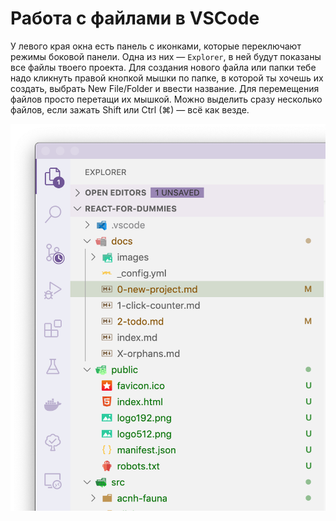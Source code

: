 # Работа с файлами в VSCode

У левого края окна есть панель с иконками, которые переключают режимы боковой панели. Одна из них — `Explorer`, в ней будут показаны все файлы твоего проекта. Для создания нового файла или папки тебе надо кликнуть правой кнопкой мышки по папке, в которой ты хочешь их создать, выбрать New File/Folder и ввести название. Для перемещения файлов просто перетащи их мышкой. Можно выделить сразу несколько файлов, если зажать Shift или Ctrl \(⌘\) — всё как везде. 

![&#x41F;&#x430;&#x43D;&#x435;&#x43B;&#x44C; &#x444;&#x430;&#x439;&#x43B;&#x43E;&#x432;](../.gitbook/assets/explorer.png)

